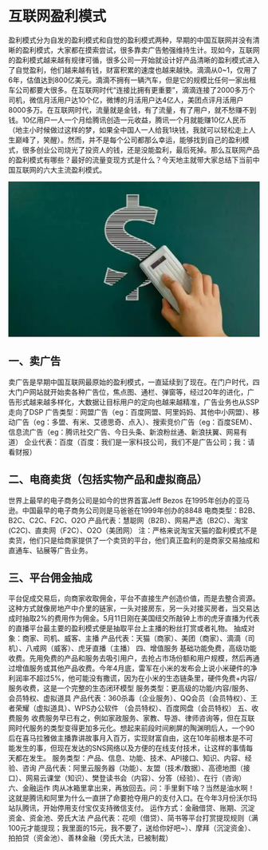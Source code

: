 # 互联网盈利模式

盈利模式分为自发的盈利模式和自觉的盈利模式两种，早期的中国互联网并没有清晰的盈利模式，大家都在摸索尝试，很多靠卖广告勉强维持生计。现如今，互联网的盈利模式越来越有规律可循，很多公司一开始就设计好产品清晰的盈利模式进入了自觉盈利，他们越来越有钱，财富积累的速度也越来越快。滴滴从0~1，仅用了6年，估值达到800亿美元。滴滴不拥有一辆汽车，但是它的规模比任何一家出租车公司都要大很多。在互联网时代“连接比拥有更重要”，滴滴连接了2000多万个司机，微信月活用户达10个亿，微博的月活用户达4亿人，美团点评月活用户8000多万。在互联网时代，流量就是金钱，有了流量，有了用户，就不愁赚不到钱。10亿用户一人一个月给腾讯创造一元收益，腾讯一个月就能赚10亿人民币（地主小时候做过这样的梦，如果全中国人一人给我1块钱，我就可以轻松走上人生巅峰了，笑醒）。然而，并不是每个公司都那么幸运，能够找到自己的盈利模式，很多创业公司烧光了投资人的钱，还是没能盈利，最后死掉。那么互联网产品的盈利模式有哪些？最好的流量变现方式是什么？今天地主就带大家总结下当前中国互联网的六大主流盈利模式。

![](images/hhh.jpg)

## 一、卖广告
卖广告是早期中国互联网最原始的盈利模式，一直延续到了现在。在门户时代，四大门户网站就开始卖各种广告位，焦点图、通栏、弹窗等，经过20年的进化，广告形式越来越多样化，大数据让目标用户的定向也越来越精准，广告业务也从SSP走向了DSP
广告类型：网盟广告（eg：百度网盟、阿里妈妈、其他中小网盟）、移动广告（eg：多盟、有米、艾德思奇、点入）、搜索竞价广告（eg：百度SEM）、信息流广告（eg：腾讯社交广告、今日头条、新浪粉丝通、新浪扶翼、网易有道）
企业代表：百度（百度：我们是一家科技公司，我们不是广告公司；我：请看财报）
## 二、电商卖货（包括实物产品和虚拟商品）
世界上最早的电子商务公司是如今的世界首富Jeff Bezos 在1995年创办的亚马逊。中国最早的电子商务公司则是马爸爸在1999年创办的8848
电商类型：B2B、B2C、C2C、F2C、O2O
产品代表：慧聪网（B2B）、网易严选（B2C）、淘宝(C2C)、直卖网（F2C）、O2O（美团网）
注：严格来说淘宝天猫的盈利模式不是卖货，他们只是给商家提供了一个卖货的平台，他们真正盈利的是商家交易抽成和直通车、钻展等广告业务。
## 三、平台佣金抽成
平台促成交易后，向商家收取佣金，平台不直接生产创造价值，而是去整合资源。这种方式就像房地产中介里的链家，一头对接房东，另一头对接买房者，当交易达成时抽取2%的费用作为佣金。5月11日刚在美国纽交所敲钟上市的虎牙直播为代表的直播平台最主要的盈利模式便是抽取平台上主播的粉丝打赏或者礼物。
抽成对象：商家、司机、威客、主播
产品代表：天猫（商家）、美团（商家）、滴滴（司机）、八戒网（威客）、虎牙直播（主播）
四、增值服务
基础功能免费，高级功能收费。先用免费的产品和服务去吸引用户，去抢占市场份额和用户规模，然后再通过增值服务或其他产品收费。今年4月底，雷军在小米的发布会上说小米硬件的净利润率不超过5%，他可能没有撒谎，因为在小米的生态链条里，硬件免费+内容/服务收费，这是一个完整的生态闭环模型
服务类型：更高级的功能/内容/服务、会员特权、虚拟道具
产品代表：360杀毒（企业服务）、QQ会员（会员特权）、王者荣耀（虚拟道具）、WPS办公软件 （会员特权）、百度网盘（会员特权）
五、收费服务
收费服务早已有之，例如家政服务、家教、导游、律师咨询等，但在互联网时代服务的类型变得更加多元化。想起来前段时间刷屏的陶渊明后人，一个90后在喜马拉雅做主播靠讲故事月入百万，实现财富自由，这在10年前根本是不可能发生的事，但现在发达的SNS网络以及方便的在线支付技术，让这样的事情每天都在发生。
服务类型：产品、信息、功能、技术、API接口、知识、内容、经验、咨询
产品代表：阿里云服务器（功能）、友盟（技术/数据）、高德地图（接口）、网易云课堂（知识）、樊登读书会（内容）、分答（经验）、在行（咨询）
六、金融运作
肉从冰箱里拿出来，再放回去。问：手里剩下啥？当然是油水啊！
这就是腾讯和阿里为什么一直拼了命要抢夺用户的支付入口。在今年3月份沃尔玛站队腾讯，开始停用支付宝仅支持微信支付。
运作方式：金融借贷、账期、沉淀资金、资金池、旁氏大法
产品代表：花呗（借贷）、简书等平台打赏提现规则（满100元才能提现；我里面的15元，我不要了，送给你好吧~）、摩拜（沉淀资金）、拍拍贷（资金池）、善林金融（旁氏大法，已被制裁）